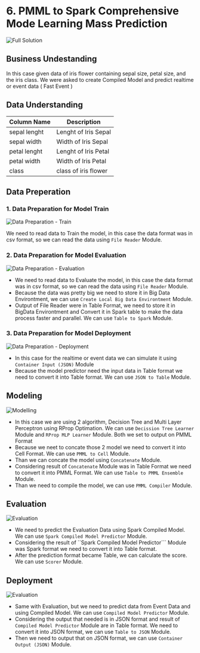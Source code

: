 # 6. PMML to Spark Comprehensive Mode Learning Mass Prediction

![Full Solution](https://github.com/wildangbudhi/BIG-Data-with-KNIM/blob/master/6%20PMML%20to%20Spark%20Comprehensive%20Mode%20Learning%20Mass%20Prediction/Screenshoot/Full%20Solution.png)

## Business Undestanding

In this case given data of iris flower containing sepal size, petal size, and the iris class. We were asked to create Compiled Model and predict realtime or event data ( Fast Event )

## Data Understanding

| Column Name  | Description          |
|--------------|----------------------|
| sepal lenght | Lenght of Iris Sepal |
| sepal width  | Width of Iris Sepal  |
| petal lenght | Lenght of Iris Petal |
| petal width  | Width of Iris Petal  |
| class        | class of iris flower |

## Data Preperation

### 1. Data Preparation for Model Train

![Data Preparation - Train](https://github.com/wildangbudhi/BIG-Data-with-KNIM/blob/master/6%20PMML%20to%20Spark%20Comprehensive%20Mode%20Learning%20Mass%20Prediction/Screenshoot/Data%20Preparation%20-%20Train.png)

We need to read data to Train the model, in this case the data format was in csv format, so we can read the data using ```File Reader``` Module.

### 2. Data Preparation for Model Evaluation

![Data Preparation - Evaluation](https://github.com/wildangbudhi/BIG-Data-with-KNIM/blob/master/6%20PMML%20to%20Spark%20Comprehensive%20Mode%20Learning%20Mass%20Prediction/Screenshoot/Data%20Preparation%20-%20Evaluation.png)

- We need to read data to Evaluate the model, in this case the data format was in csv format, so we can read the data using ```File Reader``` Module.
- Because the data was pretty big we need to store it in Big Data Environtment, we can use ```Create Local Big Data Environtment``` Module.
- Output of File Reader were in Table Format, we need to store it in BigData Environtment and Convert it in Spark table to make the data process faster and parallel. We can use ```Table to Spark``` Module.

### 3. Data Preparation for Model Deployment

![Data Preparation - Deployment](https://github.com/wildangbudhi/BIG-Data-with-KNIM/blob/master/6%20PMML%20to%20Spark%20Comprehensive%20Mode%20Learning%20Mass%20Prediction/Screenshoot/Data%20Preparation%20-%20Deployment.png)

- In this case for the realtime or event data we can simulate it using ```Container Input (JSON)``` Module
- Because the model predictor need the input data in Table format we need to convert it into Table format. We can use ```JSON to Table``` Module.

## Modeling

![Modelling](https://github.com/wildangbudhi/BIG-Data-with-KNIM/blob/master/6%20PMML%20to%20Spark%20Comprehensive%20Mode%20Learning%20Mass%20Prediction/Screenshoot/Data%20Preparation%20-%20Train.png)

- In this case we are using 2 algorithm, Decision Tree and Multi Layer Perceptron using RProp Optimation. We can use ```Decission Tree Learner``` Module and ```RProp MLP Learner``` Module. Both we set to output on PMML Format
- Because we neet to concate those 2 model we need to convert it into Cell Format. We can use ```PMML to Cell``` Module.
- Than we can concate the model using ```Concatenate``` Module.
- Considering result of ```Concatenate``` Module was in Table Format we need to convert it into PMML Format. We can use ```Table to PMML Ensemble``` Module.
- Than we need to compile the model, we can use ```PMML Compiler``` Module.

## Evaluation

![Evaluation](https://github.com/wildangbudhi/BIG-Data-with-KNIM/blob/master/6%20PMML%20to%20Spark%20Comprehensive%20Mode%20Learning%20Mass%20Prediction/Screenshoot/Evaluation.png)

- We need to predict the Evaluation Data using Spark Compiled Model. We can use ```Spark Compiled Model Predictor``` Module.
- Considering the result of ``Spark Compiled Model Predictor``` Module was Spark format we need to convert it into Table format.
- After the prediction format became Table, we can calculate the score. We can use ```Scorer``` Module.

## Deployment

![Evaluation](https://github.com/wildangbudhi/BIG-Data-with-KNIM/blob/master/6%20PMML%20to%20Spark%20Comprehensive%20Mode%20Learning%20Mass%20Prediction/Screenshoot/Deployment.png)

- Same with Evaluation, but we need to predict data from Event Data and using Compiled Model. We can use ```Compiled Model Predictor``` Module.
- Considering the output that needed is in JSON format and result of ```Compiled Model Predictor``` Module are in Table format. We need to convert it into JSON format, we can use ```Table to JSON``` Module.
- Then we need to output that on JSON format, we can use ```Container Output (JSON)``` Module.
